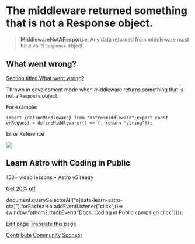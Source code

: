 The middleware returned something that is not a Response object.
================================================================

> **MiddlewareNotAResponse**: Any data returned from middleware must be a valid `Response` object.

What went wrong?
----------------

[Section titled What went wrong?](#what-went-wrong)

Thrown in development mode when middleware returns something that is not a `Response` object.

For example:

    import {defineMiddleware} from "astro:middleware";export const onRequest = defineMiddleware(() => {  return "string"});

Error Reference

![](/_astro/CodingInPublic.DpaYu7Qd_5sx41.webp)

Learn Astro with **Coding in Public**
-------------------------------------

150+ video lessons • Astro v5 ready

[Get 20% off](https://learnastro.dev?code=ASTRO_PROMO)

document.querySelectorAll("a\[data-learn-astro-cta\]").forEach(a=>a.addEventListener("click",()=>{window.fathom?.trackEvent("Docs: Coding in Public campaign click")}));

[Edit page](https://github.com/withastro/astro/blob/main/packages/astro/src/core/errors/errors-data.ts) [Translate this page](https://contribute.docs.astro.build/guides/i18n/)

[Contribute](/en/contribute/) [Community](https://astro.build/chat) [Sponsor](https://opencollective.com/astrodotbuild)

